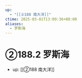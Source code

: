 ```yaml
---
up:
  - "[[②188 南大洋]]"
ctime: 2025-03-01T13:09:36+08:00
aliases:
  - 罗斯海
---
```


# ②188.2 罗斯海

- up: [[②188 南大洋]]
